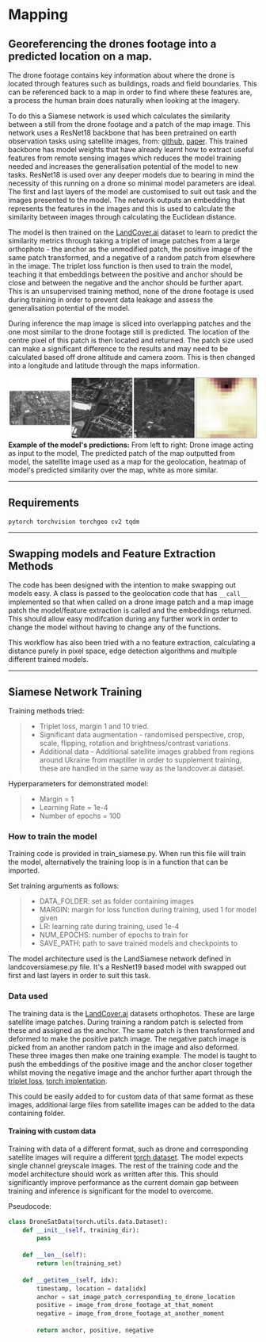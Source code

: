 # **Mapping**

## **Georeferencing the drones footage into a predicted location on a map.**

The drone footage contains key information about where the drone is located through features such as buildings, roads and field boundaries.
This can be referenced back to a map in order to find where these features are, a process the human brain does naturally when looking at the imagery.

To do this a Siamese network is used which calculates the similarity between a still from the drone footage and a patch of the map image. This network uses a ResNet18 backbone that has been pretrained on earth observation tasks using satellite images, from: [github](https://github.com/zhu-xlab/SSL4EO-S12), [paper](https://arxiv.org/abs/2211.07044). This trained backbone has model weights that have already learnt how to extract useful features from remote sensing images which reduces the model training needed and increases the generalisation potential of the model to new tasks. ResNet18 is used over any deeper models due to bearing in mind the necessity of this running on a drone so minimal model parameters are ideal. The first and last layers of the model are customised to suit out task and the images presented to the model. The network outputs an embedding that represents the features in the images and this is used to calculate the similarity between images through calculating the Euclidean distance. 

The model is then trained on the [LandCover.ai](https://landcover.ai.linuxpolska.com/) dataset to learn to predict the similarity metrics through taking a triplet of image patches from a large orthophoto - the anchor as the unmodified patch, the positive image of the same patch transformed, and a negative of a random patch from elsewhere in the image. The triplet loss function is then used to train the model, teaching it that embeddings between the positive and anchor should be close and between the negative and the anchor should be further apart. This is an unsupervised training method, none of the drone footage is used during training in order to prevent data leakage and assess the generalisation potential of the model.

During inference the map image is sliced into overlapping patches and the one most similar to the drone footage still is predicted. The location of the centre pixel of this patch is then located and returned. The patch size used can make a significant difference to the results and may need to be calculated based off drone altitude and camera zoom. This is then changed into a longitude and latitude through the maps information.



![Example of model output](example_images/example_0.png)
__Example of the model's predictions:__ From left to right: Drone image acting as input to the model, The predicted patch of the map outputted from model, the satellite image used as a map for the geolocation, heatmap of model's predicted similarity over the map, white as more similar. 

____

## **Requirements**
    pytorch torchvision torchgeo cv2 tqdm

____

## **Swapping models and Feature Extraction Methods**


The code has been designed with the intention to make swapping out models easy. A class is passed to the geolocation code that has ```__call__``` implemented so that when called on a drone image patch and a map image patch the model/feature extraction is called and the embeddings returned. This should allow easy modifcation during any further work in order to change the model without having to change any of the functions.

This workflow has also been tried with a no feature extraction, calculating a distance purely in pixel space, edge detection algorithms and multiple different trained models.

___
## **Siamese Network Training**

Training methods tried:
> - Triplet loss, margin 1 and 10 tried.
> - Significant data augmentation - randomised perspective, crop, scale, flipping, rotation and brightness/contrast variations.
> - Additional data - Additional satellite images grabbed from regions around Ukraine from maptiller in order to supplement training, these are handled in the same way as the landcover.ai dataset.

Hyperparameters for demonstrated model:
>  - Margin = 1
>  - Learning Rate = 1e-4
>  - Number of epochs = 100

### **How to train the model**

Training code is provided in train_siamese.py. When run this file will train the model, alternatively the training loop is in a function that can be imported.

Set training arguments as follows:
> - DATA_FOLDER: set as folder containing images
> - MARGIN: margin for loss function during training, used 1 for model given
> - LR: learning rate during training, used 1e-4
> - NUM_EPOCHS: number of epochs to train for
> - SAVE_PATH: path to save trained models and checkpoints to

The model architecture used is the LandSiamese network defined in landcoversiamese.py file. It's a ResNet19 based model with swapped out first and last layers in order to suit this task.

### **Data used**

The training data is the [LandCover.ai](https://landcover.ai.linuxpolska.com/) datasets orthophotos. These are large satellite image patches. During training a random patch is selected from these and assigned as the anchor. The same patch is then transformed and deformed to make the positive patch image. The negative patch image is picked from an another random patch in the image and also deformed. These three images then make one training example. The model is taught to push the embeddings of the positive image and the anchor closer together whilst moving the negative image and the anchor further apart through the [triplet loss](https://gombru.github.io/2019/04/03/ranking_loss/), [torch implentation](https://pytorch.org/docs/stable/generated/torch.nn.TripletMarginLoss.html).

This could be easily added to for custom data of that same format as these images, additional large files from satellite images can be added to the data containing folder.


#### **Training with custom data**

Training with data of a different format, such as drone and corresponding satellite images will require a different [torch dataset](https://pytorch.org/tutorials/beginner/data_loading_tutorial.html). The model expects single channel greyscale images. The rest of the training code and the model architecture should work as written after this.
This should significantly improve performance as the current domain gap between training and inference is significant for the model to overcome.

Pseudocode:
```python
class DroneSatData(torch.utils.data.Dataset):
    def __init__(self, training_dir):
        pass
    
    def __len__(self):
        return len(training_set)

    def __getitem__(self, idx):
        timestamp, location = data[idx]
        anchor = sat_image_patch_corresponding_to_drone_location
        positive = image_from_drone_footage_at_that_moment
        negative = image_from_drone_footage_at_another_moment
        
        return anchor, positive, negative
```
